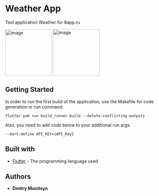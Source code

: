 # Weather App

Test application Weather for 8app.ru

<img width="150" alt="image" src="https://user-images.githubusercontent.com/62154729/163543309-60cad3a3-cd84-42bc-857f-78b48730e726.png"> <img width="151" alt="image" src="https://user-images.githubusercontent.com/62154729/163543359-73b95d76-97d4-426b-85e7-0796d60aaca7.png">

## Getting Started

In order to run the first build of the application, use the Makefile for code generation or run command:

```
flutter pub run build_runner build --delete-conflicting-outputs
```
Also, you need to add code below to your additional run args.

```
--dart-define API_KEY={API_Key}
```

## Built with

* [Flutter](https://flutter.dev/) - The programming language used


## Authors

* **Dmitry Munitsyn**
